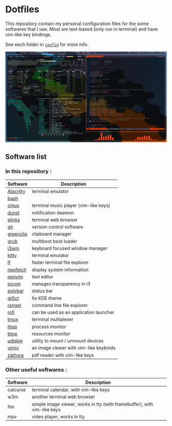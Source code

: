 # Dotfiles

This repository contain my personal configuration files for the some softwares that I use. Most are text-based (only run in terminal) and have vim-like key bindings.

See each folder in [`config`](config) for more info.

![Screenshot](screenshots/Screenshot_20230625_151834.png)

## Software list
### In this repository :
| Software                      | Description                            |
| --------                      | -----------                            |
| [Alacritty](config/alacritty) | terminal emulator                      |
| [bash](config/bash)           |                                        |
| [cmus](config/cmus)           | terminal music player (vim-like keys)  |
| [dunst](config/dunst)         | notification daemon                    |
| [elinks](config/elinks)       | terminal web browser                   |
| [git](config/git)             | version control software               |
| [greenclip](config/greenclip) | clipboard manager                      |
| [grub](config/grub)           | multiboot boot loader                  |
| [i3wm](config/i3wm)           | keyboard focused window manager        |
| [kitty](config/kitty)         | terminal emulator                      |
| [lf](config/lf)               | faster terminal file explorer          |
| [neofetch](config/neofetch)   | display system information             |
| [neovim](config/nvim)         | text editor                            |
| [picom](config/picom)         | manages transparency in i3             |
| [polybar](config/polybar)     | status bar                             |
| [qt5ct](config/qt5ct)         | fix KDE theme                          |
| [ranger](config/ranger)       | command line file explorer             |
| [rofi](config/rofi)           | can be used as an application launcher |
| [tmux](config/tmux)           | terminal multiplexer                   |
| [htop](config/top/htop)       | process monitor                        |
| [btop](config/top/btop)       | resources monitor                      |
| [udiskie](config/udiskie)     | utility to mount / unmount devices     |
| [vimiv](config/vimiv)         | an image viewer with vim-like keybinds |
| [zathura](config/zathura)     | pdf reader with vim-like keys          |

### Other useful softwares :
| Software | Description                                                              |
| -------- | -----------                                                              |
| calcurse | terminal calendar, with vim-like keys                                    |
| w3m      | another terminal web browser                                             |
| fim      | simple image viewer, works in tty (with framebuffer), with vim-like keys |
| mpv      | video player, works in tty                                               |
